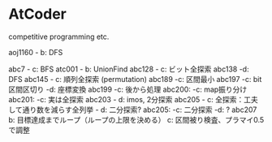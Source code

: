 # AtCoder
competitive programming etc.

aoj1160
	- b: DFS

abc7
	- c: BFS
atc001
	- b: UnionFind
abc128
	- c: ビット全探索
abc138
	-d: DFS
abc145
	- c: 順列全探索 (permutation)
abc189
	-c: 区間最小
abc197
	-c: bit区間区切り
	-d: 座標変換
abc199
	-c: 後から処理
abc200:
	-c: map振り分け
abc201:
	-c: 実は全探索
abc203
	- d: imos, 2分探索
abc205
	- c: 全探索：工夫して通り数を減らす全列挙
	- d: 二分探索?
abc205:
	-c: 二分探索
	-d: ?
abc207
	b: 目標達成までループ（ループの上限を決める）
	c: 区間被り検査、プラマイ0.5で調整